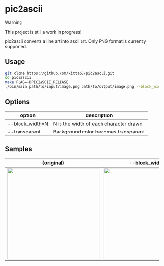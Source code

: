 # pic2ascii

> [!warning]
> This project is still a work in progress!

pic2ascii converts a line art into ascii art. Only PNG format is currently supported.

## Usage

```sh
git clone https://github.com/kitta65/pic2ascii.git
cd pic2ascii
make FLAG=-DPIC2ASCII_RELEASE
./bin/main path/to/input/image.png path/to/output/image.png --block_width=8 --transparent
```

## Options

|option|description|
|---|---|
|--block_width=N|N is the width of each character drawn.|
|--transparent|Background color becomes transparent.|

## Samples

|(original)|--block_width=8|--block_width=16|
|---|---|---|
|<img src="./input/sample.png" width="300">|<img src="./output/sample_8.png" width="300">|<img src="./output/sample_16.png" width="300">|
